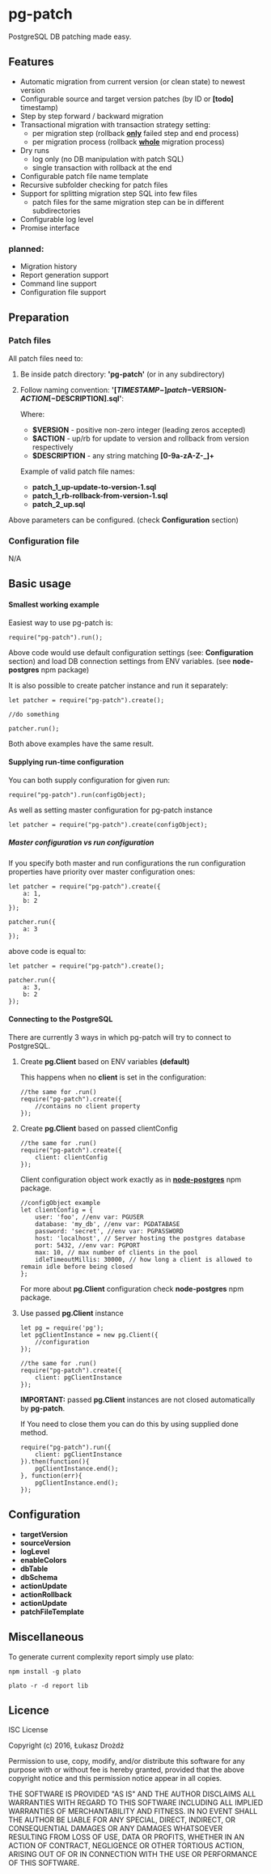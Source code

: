 # pg-patch

PostgreSQL DB patching made easy.

## Features

* Automatic migration from current version (or clean state) to newest version
* Configurable source and target version patches (by ID or **[todo]** timestamp)
* Step by step forward / backward migration
* Transactional migration with transaction strategy setting:
    * per migration step (rollback **<u>only</u>** failed step and end process)
    * per migration process (rollback **<u>whole</u>** migration process)
* Dry runs 
    * log only (no DB manipulation with patch SQL)
    * single transaction with rollback at the end
* Configurable patch file name template
* Recursive subfolder checking for patch files
* Support for splitting migration step SQL into few files
    * patch files for the same migration step can be in different subdirectories
* Configurable log level
* Promise interface

### planned:

* Migration history
* Report generation support
* Command line support
* Configuration file support

## Preparation

### Patch files
All patch files need to:

1. Be inside patch directory: **'pg-patch'** (or in any subdirectory)
2. Follow naming convention: **'[$TIMESTAMP-]patch-$VERSION-$ACTION[-$DESCRIPTION].sql'**:

    Where:
       
    * **$VERSION** - positive non-zero integer (leading zeros accepted)
    * **$ACTION** - up/rb for update to version and rollback from version respectively
    * **$DESCRIPTION** - any string matching **[0-9a-zA-Z\-\_]+**
    
    Example of valid patch file names:
    
    * **patch_1_up-update-to-version-1.sql**
    * **patch_1_rb-rollback-from-version-1.sql**
    * **patch_2_up.sql**
 
Above parameters can be configured. (check **Configuration** section)

### Configuration file

N/A

## Basic usage

#### Smallest working example

Easiest way to use pg-patch is:

```node
require("pg-patch").run();
```

Above code would use default configuration settings (see: **Configuration** section)
and load DB connection settings from ENV variables. (see **node-postgres** npm package)

It is also possible to create patcher instance and run it separately:

```node
let patcher = require("pg-patch").create();

//do something

patcher.run();
```

Both above examples have the same result.

#### Supplying run-time configuration

You can both supply configuration for given run:

```node
require("pg-patch").run(configObject);
```

As well as setting master configuration for pg-patch instance

```node
let patcher = require("pg-patch").create(configObject);
```

##### Master configuration vs run configuration

If you specify both master and run configurations the run configuration properties have priority over master configuration ones:

```node
let patcher = require("pg-patch").create({
    a: 1,
    b: 2
});

patcher.run({
    a: 3
});
```

above code is equal to:

```node
let patcher = require("pg-patch").create();

patcher.run({
    a: 3,
    b: 2
});
```

#### Connecting to the PostgreSQL

There are currently 3 ways in which pg-patch will try to connect to PostgreSQL.

1. Create **pg.Client** based on ENV variables **(default)**

    This happens when no **client** is set in the configuration:

    ```node
    //the same for .run()
    require("pg-patch").create({
        //contains no client property
    });
    ```

2. Create **pg.Client** based on passed clientConfig

    ```node
    //the same for .run()
    require("pg-patch").create({
        client: clientConfig
    });
    ```

    Client configuration object work exactly as in **[node-postgres](http://github.com/brianc/node-postgres)** npm package.

    ```node
    //configObject example
    let clientConfig = {
        user: 'foo', //env var: PGUSER
        database: 'my_db', //env var: PGDATABASE
        password: 'secret', //env var: PGPASSWORD
        host: 'localhost', // Server hosting the postgres database
        port: 5432, //env var: PGPORT
        max: 10, // max number of clients in the pool
        idleTimeoutMillis: 30000, // how long a client is allowed to remain idle before being closed
    };
    ```

    For more about **pg.Client** configuration check **node-postgres** npm package.

3. Use passed **pg.Client** instance

    ```node
    let pg = require('pg');
    let pgClientInstance = new pg.Client({
        //configuration
    });

    //the same for .run()
    require("pg-patch").create({
        client: pgClientInstance
    });
    ```

    **IMPORTANT:** passed **pg.Client** instances are not closed automatically by **pg-patch**.

    If You need to close them you can do this by using supplied done method.

    ```node
    require("pg-patch").run({
        client: pgClientInstance
    }).then(function(){
        pgClientInstance.end();
    }, function(err){
        pgClientInstance.end();
    });
    ```

## Configuration

* **targetVersion**
* **sourceVersion**
* **logLevel**
* **enableColors**
* **dbTable**
* **dbSchema**
* **actionUpdate**
* **actionRollback**
* **actionUpdate**
* **patchFileTemplate**

## Miscellaneous

To generate current complexity report simply use plato:

```node
npm install -g plato
```

```node
plato -r -d report lib
```

## Licence

ISC License

Copyright (c) 2016, Łukasz Drożdż

Permission to use, copy, modify, and/or distribute this software for any purpose with or without fee is hereby granted, provided that the above copyright notice and this permission notice appear in all copies.

THE SOFTWARE IS PROVIDED "AS IS" AND THE AUTHOR DISCLAIMS ALL WARRANTIES WITH REGARD TO THIS SOFTWARE INCLUDING ALL IMPLIED WARRANTIES OF MERCHANTABILITY AND FITNESS. IN NO EVENT SHALL THE AUTHOR BE LIABLE FOR ANY SPECIAL, DIRECT, INDIRECT, OR CONSEQUENTIAL DAMAGES OR ANY DAMAGES WHATSOEVER RESULTING FROM LOSS OF USE, DATA OR PROFITS, WHETHER IN AN ACTION OF CONTRACT, NEGLIGENCE OR OTHER TORTIOUS ACTION, ARISING OUT OF OR IN CONNECTION WITH THE USE OR PERFORMANCE OF THIS SOFTWARE.